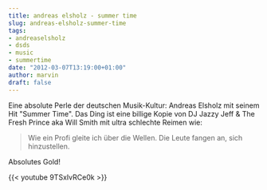 ```yaml
---
title: andreas elsholz - summer time
slug: andreas-elsholz-summer-time
tags:
- andreaselsholz
- dsds
- music
- summertime
date: "2012-03-07T13:19:00+01:00"
author: marvin
draft: false
---
```

Eine absolute Perle der deutschen Musik-Kultur: Andreas Elsholz mit
seinem Hit "Summer Time". Das Ding ist eine billige Kopie von DJ Jazzy
Jeff & The Fresh Prince aka Will Smith mit ultra schlechte Reimen wie:

> Wie ein Profi gleite ich über die Wellen. Die Leute fangen an, sich
> hinzustellen.

Absolutes Gold!

{{< youtube 9TSxIvRCe0k >}}